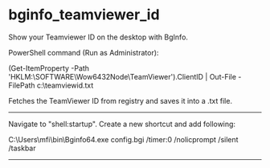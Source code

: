 # bginfo_teamviewer_id
Show your Teamviewer ID on the desktop with BgInfo.

PowerShell command (Run as Administrator):

(Get-ItemProperty -Path 'HKLM:\SOFTWARE\Wow6432Node\TeamViewer').ClientID | Out-File -FilePath c:\teamviewid.txt

Fetches the TeamViewer ID from registry and saves it into a .txt file.

-----------------------------------------------------------------------------------------------------------------

Navigate to "shell:startup". Create a new shortcut and add following:

C:\Users\mfi\bin\Bginfo64.exe config.bgi /timer:0 /nolicprompt /silent /taskbar

-----------------------------------------------------------------------------------------------------------------
